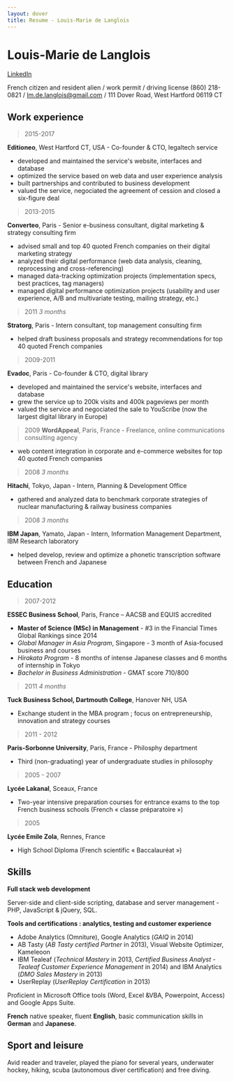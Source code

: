 ```yaml
---
layout: dover
title: Resume - Louis-Marie de Langlois
---
```

# Louis-Marie de Langlois
[LinkedIn](https://linkedin.com/in/louismariedelanglois/?locale=en_US)

French citizen and resident alien / work permit / driving license
(860) 218-0821 / lm.de.langlois@gmail.com / 111 Dover Road, West Hartford 06119 CT

## Work experience

> 2015-2017

__Editioneo__, West Hartford CT, USA - Co-founder & CTO, legaltech service
- developed and maintained the service's website, interfaces and database
- optimized the service based on web data and user experience analysis
- built partnerships and contributed to business development
- valued the service, negociated the agreement of cession and closed a six-figure deal

> 2013-2015

__Converteo__, Paris - Senior e-business consultant, digital marketing & strategy consulting firm
- advised small and top 40 quoted French companies on their digital marketing strategy
- analyzed their digital performance (web data analysis, cleaning, reprocessing and cross-referencing)
- managed data-tracking optimization projects (implementation specs, best practices, tag managers)
- managed digital performance optimization projects (usability and user experience, A/B and multivariate testing, mailing strategy, etc.)

> 2011 _3 months_

__Stratorg__, Paris - Intern consultant, top management consulting firm
- helped draft business proposals and strategy recommendations for top 40 quoted French companies

> 2009-2011

__Evadoc__, Paris - Co-founder & CTO, digital library
- developed and maintained the service's website, interfaces and database
- grew the service up to 200k visits and 400k pageviews per month
- valued the service and negociated the sale to YouScribe (now the largest digital library in Europe)

> 2009
__WordAppeal__, Paris, France - Freelance, online communications consulting agency
- web content integration in corporate and e-commerce websites for top 40 quoted French companies

> 2008 _3 months_

__Hitachi__, Tokyo, Japan - Intern, Planning & Development Office
- gathered and analyzed data to benchmark corporate strategies of nuclear manufacturing & railway business companies

> 2008 _3 months_

__IBM Japan__, Yamato, Japan - Intern, Information Management Department, IBM Research laboratory
- helped develop, review and optimize a phonetic transcription software between French and Japanese

## Education

> 2007-2012

__ESSEC Business School__, Paris, France – AACSB and EQUIS accredited
- __Master of Science (MSc) in Management__ - #3 in the Financial Times Global Rankings since 2014
- *Global Manager in Asia Program*, Singapore - 3 month of Asia-focused business and courses
- *Hirakata Program* - 8 months of intense Japanese classes and 6 months of internship in Tokyo
- *Bachelor in Business Administration* - GMAT score 710/800

> 2011 _4 months_

__Tuck Business School, Dartmouth College__, Hanover NH, USA
- Exchange student in the MBA program ; focus on entrepreneurship, innovation and strategy courses

> 2011 - 2012

__Paris-Sorbonne University__, Paris, France - Philosphy department
- Third (non-graduating) year of undergraduate studies in philosophy

> 2005 - 2007

__Lycée Lakanal__, Sceaux, France
- Two-year intensive preparation courses for entrance exams to the top French business schools (French « classe préparatoire »)

> 2005

__Lycée Emile Zola__, Rennes, France
- High School Diploma (French scientific « Baccalauréat »)

## Skills

__Full stack web development__

 Server-side and client-side scripting, database and server management - PHP, JavaScript & jQuery, SQL.

__Tools and certifications : analytics, testing and customer experience__

- Adobe Analytics (Omniture), Google Analytics (*GAIQ* in 2014)
- AB Tasty (*AB Tasty certified Partner* in 2013), Visual Website Optimizer, Kameleoon
- IBM Tealeaf (*Technical Mastery* in 2013, *Certified Business Analyst - Tealeaf Customer Experience Management* in 2014) and IBM Analytics (*DMO Sales Mastery* in 2013)
- UserReplay (*UserReplay Certification* in 2013)

Proficient in Microsoft Office tools (Word, Excel &VBA, Powerpoint, Access) and Google Apps Suite.

__French__ native speaker, fluent __English__, basic communication skills in __German__ and __Japanese__.

## Sport and leisure

Avid reader and traveler, played the piano for several years, underwater hockey, hiking, scuba (autonomous diver certification) and free diving.
